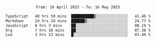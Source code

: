 <div align="center">
<p style="text-align: center;">
<!--START_SECTION:waka-->

```txt
From: 16 April 2025 - To: 16 May 2025

TypeScript   40 hrs 50 mins  ██████████▒░░░░░░░░░░░░░░   41.46 %
Markdown     24 hrs 24 mins  ██████▒░░░░░░░░░░░░░░░░░░   24.77 %
JavaScript   8 hrs 3 mins    ██░░░░░░░░░░░░░░░░░░░░░░░   08.19 %
Org          7 hrs 16 mins   ██░░░░░░░░░░░░░░░░░░░░░░░   07.38 %
Lua          3 hrs 23 mins   █░░░░░░░░░░░░░░░░░░░░░░░░   03.44 %
```

<!--END_SECTION:waka-->
</p>
</div>
